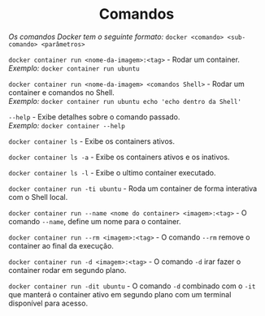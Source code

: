 <h1 style="text-align: center;" >Comandos</h1>

*_Os comandos Docker tem o seguinte formato:_* ```docker <comando> <sub-comando> <parâmetros>```  
  
```docker container run <nome-da-imagem>:<tag>``` - Rodar um container.  
*_Exemplo:_* ```docker container run ubuntu```  
  
```docker container run <nome-da-imagem> <comandos Shell>``` - Rodar um container e comandos no Shell.  
*_Exemplo:_* ```docker container run ubuntu echo 'echo dentro da Shell'```  
  
```--help``` - Exibe detalhes sobre o comando passado.  
*_Exemplo:_* ```docker container --help```  
  
```docker container ls``` - Exibe os containers ativos.  
  
```docker container ls -a``` - Exibe os containers ativos e os inativos.  
  
```docker container ls -l``` - Exibe o ultimo container executado.  
  
```docker container run -ti ubuntu``` - Roda um container de forma interativa com o Shell local.  
  
```docker container run --name <nome do container> <imagem>:<tag>``` - O comando ```--name```, define um nome para o container.  
  
```docker container run --rm <imagem>:<tag>``` - O comando ```--rm``` remove o container ao final da execução.  
  
```docker container run -d <imagem>:<tag>``` - O comando ```-d``` irar fazer o container rodar em segundo plano.  
  
```docker container run -dit ubuntu``` - O  comando ```-d``` combinado com o ```-it``` que manterá o container ativo em segundo plano com um terminal disponível para acesso.  
  
